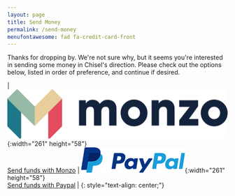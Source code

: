 ```yaml
---
layout: page
title: Send Money
permalink: /send-money
menufontawesome: fad fa-credit-card-front
---
```


Thanks for dropping by. We're not sure why, but it seems you're interested in
sending some money in Chisel's direction. Please check out the options below,
listed in order of preference, and continue if desired.


| ![Send funds with Monzo](/assets/images/monzo.png){:width="261" height="58"}   <br/> [Send funds with Monzo](https://monzo.me/chiselwright/) | ![Send funds with Paypal](/assets/images/paypal.png){:width="261" height="58"} <br/> [Send funds with Paypal](https://www.paypal.me/chizcw/) |
{: style="text-align: center;"}
